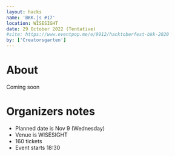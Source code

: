 ```yaml
---
layout: hacks
name: 'BKK.js #17'
location: WISESIGHT
date: 29 October 2022 (Tentative)
#site: https://www.eventpop.me/e/9912/hacktoberfest-bkk-2020
by: ['Creatorsgarten']
---
```


# About

Coming soon

# Organizers notes

- Planned date is Nov 9 (Wednesday)
- Venue is WISESIGHT
- 160 tickets
- Event starts 18:30